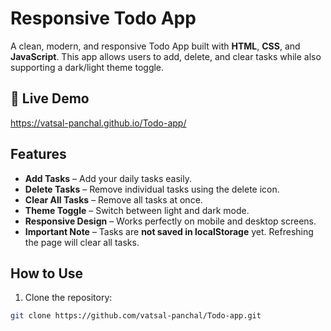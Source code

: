 # Responsive Todo App

A clean, modern, and responsive Todo App built with **HTML**, **CSS**, and **JavaScript**. This app allows users to add, delete, and clear tasks while also supporting a dark/light theme toggle.  

## 🔗 Live Demo
https://vatsal-panchal.github.io/Todo-app/

## Features

- **Add Tasks** – Add your daily tasks easily.  
- **Delete Tasks** – Remove individual tasks using the delete icon.  
- **Clear All Tasks** – Remove all tasks at once.  
- **Theme Toggle** – Switch between light and dark mode.  
- **Responsive Design** – Works perfectly on mobile and desktop screens.  
- **Important Note** – Tasks are **not saved in localStorage** yet. Refreshing the page will clear all tasks.

## How to Use

1. Clone the repository:  
```bash
git clone https://github.com/vatsal-panchal/Todo-app.git
